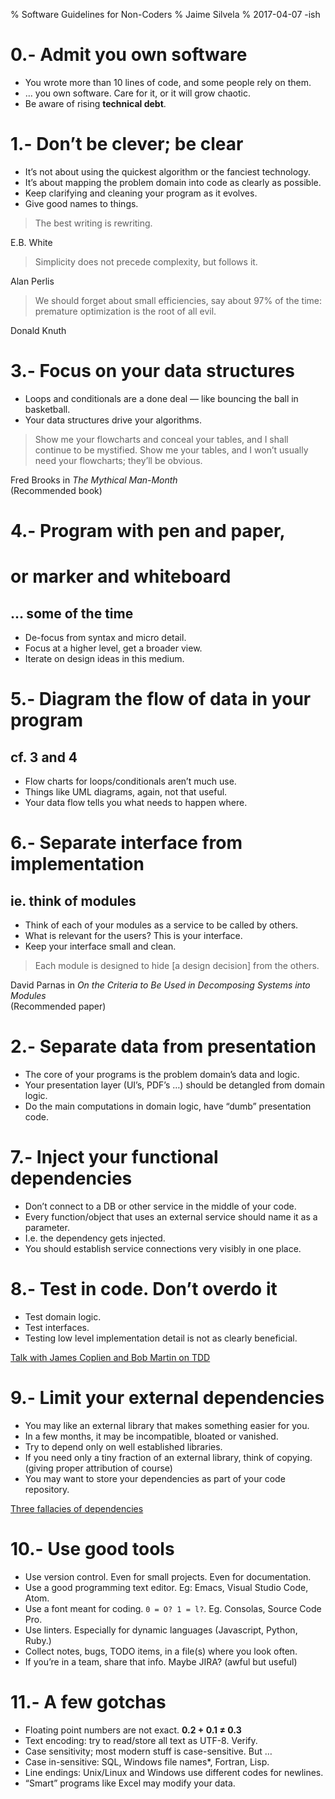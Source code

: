 % Software Guidelines for Non-Coders
% Jaime Silvela
% 2017-04-07 -ish

# 0.- Admit you own software
* You wrote more than 10 lines of code, and some people rely on them.
* … you own software. Care for it, or it will grow chaotic.
* Be aware of rising **technical debt**.

# 1.- Don’t be clever; be clear
* It’s not about using the quickest algorithm or the fanciest technology.
* It’s about mapping the problem domain into code as clearly as possible.
* Keep clarifying and cleaning your program as it evolves.
* Give good names to things.

> The best writing is rewriting.

E.B. White

> Simplicity does not precede complexity, but follows it.

Alan Perlis

> We should forget about small efficiencies, say about 97% of the 
> time: premature optimization is the root of all evil.

Donald Knuth

# 3.- Focus on your data structures
* Loops and conditionals are a done deal — like bouncing the ball in basketball.
* Your data structures drive your algorithms.

> Show me your flowcharts and conceal your tables, and I shall continue
> to be mystified. Show me your tables, and I won’t usually need your 
> flowcharts; they’ll be obvious.

Fred Brooks in *The Mythical Man-Month* 
<br/>(Recommended book)

# 4.- Program with pen and paper,
# or marker and whiteboard
## … some of the time
* De-focus from syntax and micro detail.
* Focus at a higher level, get a broader view.
* Iterate on design ideas in this medium.

# 5.- Diagram the flow of data in your program
## cf. 3 and 4
* Flow charts for loops/conditionals aren’t much use.
* Things like UML diagrams, again, not that useful.
* Your data flow tells you what needs to happen where.

# 6.- Separate interface from implementation
## ie. think of modules
* Think of each of your modules as a service to be called by others.
* What is relevant for the users? This is your interface.
* Keep your interface small and clean.

> Each module is designed to hide [a design decision] from the others.

David Parnas in *On the Criteria to Be Used in Decomposing Systems into Modules*
<br/>(Recommended paper)

# 2.- Separate data from presentation
* The core of your programs is the problem domain’s data and logic.
* Your presentation layer (UI’s, PDF’s …) should be detangled from domain logic.
* Do the main computations in domain logic, have “dumb” presentation code.

# 7.- Inject your functional dependencies
* Don’t connect to a DB or other service in the middle of your code.
* Every function/object that uses an external service should name it as a parameter.
* I.e. the dependency gets injected.
* You should establish service connections very visibly in one place.

# 8.- Test in code. Don’t overdo it
* Test domain logic.
* Test interfaces.
* Testing low level implementation detail is not as clearly beneficial.

[Talk with James Coplien and Bob Martin on TDD](https://youtu.be/KtHQGs3zFAM)

# 9.- Limit your external dependencies
* You may like an external library that makes something easier for you.
* In a few months, it may be incompatible, bloated or vanished.
* Try to depend only on well established libraries.
* If you need only a tiny fraction of an external library, think of copying.
	(giving proper attribution of course)
* You may want to store your dependencies as part of your code repository.

[Three fallacies of dependencies](https://youtu.be/yi5A3cK1LNA)

# 10.- Use good tools
* Use version control. Even for small projects. Even for documentation.
* Use a good programming text editor. Eg: Emacs, Visual Studio Code, Atom.
* Use a font meant for coding. ```0 = O? 1 = l?```. Eg. Consolas, Source Code Pro.
* Use linters. Especially for dynamic languages (Javascript, Python, Ruby.)
* Collect notes, bugs, TODO items, in a file(s) where you look often.
* If you’re in a team, share that info. Maybe JIRA? (awful but useful)

# 11.- A few gotchas
* Floating point numbers are not exact. **0.2 + 0.1 ≠ 0.3**
* Text encoding: try to read/store all text as UTF-8. Verify.
* Case sensitivity; most modern stuff is case-sensitive. But …
* Case in-sensitive: SQL, Windows file names*, Fortran, Lisp.
* Line endings: Unix/Linux and Windows use different codes for newlines.
* “Smart” programs like Excel may modify your data.
